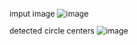 imput image
![image](https://github.com/MShverdiakov/HoughCircleWindowsApp/assets/94805834/e31dc885-d795-461e-b98b-27fa1f50656a)

detected circle centers
![image](https://github.com/MShverdiakov/HoughCircleWindowsApp/assets/94805834/79cd4bcd-ffa0-4ed0-8a7d-115680bf768d)

